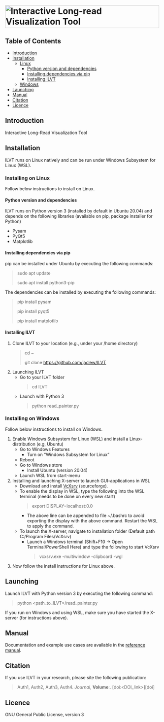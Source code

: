 # <img src="https://github.com/jaclew/IVLT/blob/main/ILVT.png" alt="Interactive Long-read Visualization Tool" width="500" height="74" align="middle">

## Table of Contents
* [Introduction](https://github.com/jaclew/IVLT/#introduction)
* [Installation](https://github.com/jaclew/IVLT/#installation)
  * [Linux](https://github.com/jaclew/IVLT/#installing-on-linux)
    * [Python version and dependencies](https://github.com/jaclew/IVLT/#python-version-and-dependencies)
    * [Installing dependencies via pip](https://github.com/jaclew/IVLT/#installing-dependencies-via-pip)
    * [Installing ILVT](https://github.com/jaclew/IVLT/#installing-ILVT)
  * [Windows](https://github.com/jaclew/IVLT/#installing-on-windows)
* [Launching](https://github.com/jaclew/IVLT/#launching)
* [Manual](https://github.com/jaclew/IVLT/#manual)
* [Citation](https://github.com/jaclew/IVLT/#citation)
* [Licence](https://github.com/jaclew/IVLT/#licence)


## Introduction
Interactive Long-Read Visualization Tool

## Installation
ILVT runs on Linux natively and can be run under Windows Subsystem for Linux (WSL).

### Installing on Linux
Follow below instructions to install on Linux.

#### Python version and dependencies
ILVT runs on Python version 3 (installed by default in Ubuntu 20.04) and depends on the following libraries (available on pip, package installer for Python)
* Pysam 
* PyQt5 
* Matplotlib 

#### Installing dependencies via pip
pip can be installed under Ubuntu by executing the following commands:
  > sudo apt update 
  > 
  > sudo apt install python3-pip 

The dependencies can be installed by executing the following commands:
  > pip install pysam
  > 
  > pip install pyqt5 
  > 
  > pip install matplotlib 

#### Installing ILVT
1. Clone ILVT to your location (e.g., under your /home directory)
     > cd ~
     > 
     > git clone https://github.com/jaclew/ILVT
2. Launching ILVT
   * Go to your ILVT folder
       > cd ILVT
   * Launch with Python 3
       > python read_painter.py

### Installing on Windows
Follow below instructions to install on Windows.
1. Enable Windows Subsystem for Linux (WSL) and install a Linux-distribution (e.g, Ubuntu)
   * Go to Windows Features
     * Turn on “Windows Subsystem for Linux” 
   * Reboot 
   * Go to Windows store
     * Install Ubuntu (version 20.04)
   * Launch WSL from start-menu 
2. Installing and launching X-server to launch GUI-applications in WSL
   * Download and install <a href="https://sourceforge.net/projects/vcxsrv/" target="_blank">VcXsrv</a> (sourceforge).
   * To enable the display in WSL, type the following into the WSL terminal (needs to be done on every new start)
       > export DISPLAY=localhost:0.0
     * The above line can be appended to file ~/.bashrc to avoid exporting the display with the above command. Restart the WSL to apply the command.
   * To launch the X-server, navigate to installation folder (Default path C:/Program Files/VcXsrv)
     * Launch a Windows terminal (Shift+F10 -> Open Terminal/PowerShell Here) and type the following to start VcXsrv
       > vcxsrv.exe -multiwindow -clipboard -wgl
3. Now follow the install instructions for Linux above.

## Launching
Launch ILVT with Python version 3 by executing the following command:
> python <path_to_ILVT>/read_painter.py

If you run on Windows and using WSL, make sure you have started the X-server (for instructions above).

## Manual
Documentation and example use cases are available in the <a href="https://github.com/jaclew/IVLT/raw/main/reference_manual.docx" target="_blank">reference manual</a>.

## Citation
If you use ILVT in your research, please site the following publication:
> Auth1, Auth2, Auth3, Auth4.
> *Journal*, **Volume**:<pages>. [doi:<DOI_link>][doi]

## Licence
GNU General Public License, version 3
